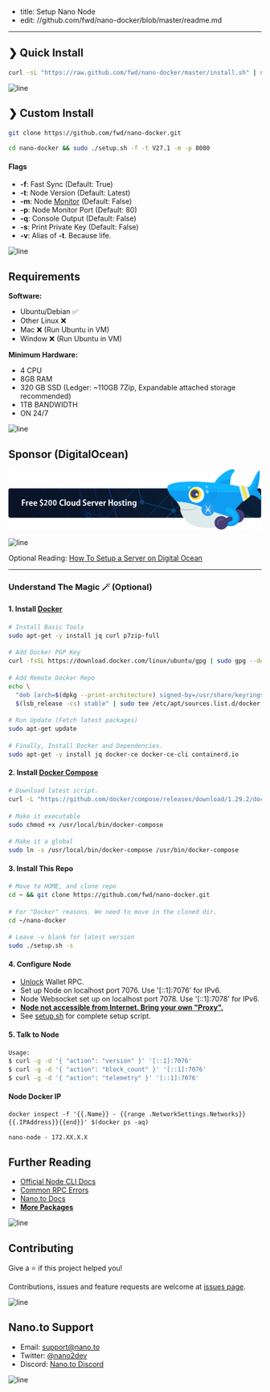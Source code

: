 - title: Setup Nano Node
- edit: //github.com/fwd/nano-docker/blob/master/readme.md
-----
## ❯ Quick Install

```bash
curl -sL "https://raw.github.com/fwd/nano-docker/master/install.sh" | sh
```

![line](https://github.com/nano-currency/nano-node-cli/raw/main/.github/line.png)

## ❯ Custom Install

```bash
git clone https://github.com/fwd/nano-docker.git
```

```bash
cd nano-docker && sudo ./setup.sh -f -t V27.1 -m -p 8080
```

#### Flags
- **-f**: Fast Sync (Default: True)
- **-t**: Node Version (Default: Latest)
- **-m**: Node [Monitor](https://github.com/NanoTools/nanoNodeMonitor) (Default: False)
- **-p**: Node Monitor Port (Default: 80)
- **-q**: Console Output (Default: False)
- **-s**: Print Private Key (Default: False)
- **-v**: Alias of **-t**. Because life.

![line](https://github.com/nano-currency/nano-node-cli/raw/main/.github/line.png)

## Requirements

**Software:**

- Ubuntu/Debian ✅
- Other Linux ❌ 
- Mac ❌ (Run Ubuntu in VM)
- Window ❌ (Run Ubuntu in VM)

**Minimum Hardware:**

- 4 CPU
- 8GB RAM
- 320 GB SSD (Ledger: ~110GB 7Zip, Expandable attached storage recommended)
- 1TB BANDWIDTH
- ON 24/7

![line](https://github.com/nano-currency/nano-node-cli/raw/main/.github/line.png)

## Sponsor (DigitalOcean)

<a align="center" target="_blank" href="https://m.do.co/c/f139acf4ddcb"><img style="object-fit: contain;
    max-width: 100%;" src="https://github.com/fwd/fwd/raw/master/ads/digitalocean_new.png" width="970" /></a>

![line](https://github.com/nano-currency/nano-node-cli/raw/main/.github/line.png)

Optional Reading: [How To Setup a Server on Digital Ocean](https://docs.digitalocean.com/products/droplets/how-to/create/)

---

### Understand The Magic 🪄 (Optional)

#### 1. Install [Docker](https://docs.docker.com/engine/install/ubuntu)

```bash
# Install Basic Tools
sudo apt-get -y install jq curl p7zip-full

# Add Docker PGP Key
curl -fsSL https://download.docker.com/linux/ubuntu/gpg | sudo gpg --dearmor -o /usr/share/keyrings/docker-archive-keyring.gpg

# Add Remote Docker Repo
echo \
  "deb [arch=$(dpkg --print-architecture) signed-by=/usr/share/keyrings/docker-archive-keyring.gpg] https://download.docker.com/linux/ubuntu \
  $(lsb_release -cs) stable" | sudo tee /etc/apt/sources.list.d/docker.list > /dev/null

# Run Update (Fetch latest packages)
sudo apt-get update

# Finally, Install Docker and Dependencies.
sudo apt-get -y install jq docker-ce docker-ce-cli containerd.io
```

#### 2. Install [Docker Compose](https://docs.docker.com/compose/)

```bash
# Download latest script.
curl -L "https://github.com/docker/compose/releases/download/1.29.2/docker-compose-$(uname -s)-$(uname -m)" -o /usr/local/bin/docker-compose

# Make it executable
sudo chmod +x /usr/local/bin/docker-compose

# Make it a global
sudo ln -s /usr/local/bin/docker-compose /usr/bin/docker-compose
```

#### 3. Install This Repo

```bash
# Move to HOME, and clone repo
cd ~ && git clone https://github.com/fwd/nano-docker.git

# For "Docker" reasons. We need to move in the cloned dir.
cd ~/nano-docker

# Leave -v blank for latest version
sudo ./setup.sh -s
```

#### 4. Configure Node

- [Unlock](https://docs.nano.org/running-a-node/wallet-setup/#update-configuration) Wallet RPC.
- Set up Node on localhost port 7076. Use '[::1]:7076' for IPv6.
- Node Websocket set up on localhost port 7078. Use '[::1]:7078' for IPv6.
- <u>**Node **not** accessible from Internet. Bring your own "Proxy".**</u>
- See [setup.sh](/setup.sh) for complete setup script.

#### 5. Talk to Node

```bash
Usage:
$ curl -g -d '{ "action": "version" }' '[::1]:7076'
$ curl -g -d '{ "action": "block_count" }' '[::1]:7076'
$ curl -g -d '{ "action": "telemetry" }' '[::1]:7076'
```

#### Node Docker IP

```
docker inspect -f '{{.Name}} - {{range .NetworkSettings.Networks}}{{.IPAddress}}{{end}}' $(docker ps -aq)
```

```
nano-node - 172.XX.X.X
```

## Further Reading

- [Official Node CLI Docs](https://docs.nano.org/commands/rpc-protocol)
- [Common RPC Errors](https://docs.nano.to/rpc-errors)
- [Nano.to Docs](https://docs.nano.to)
- [**More Packages**](https://github.com/fwd/nano-packages)

![line](https://github.com/nano-currency/nano-node-cli/raw/main/.github/line.png)

## Contributing

Give a ⭐️ if this project helped you!

Contributions, issues and feature requests are welcome at [issues page](https://github.com/fwd/nano-docker/issues).

![line](https://github.com/nano-currency/nano-node-cli/raw/main/.github/line.png)

## Nano.to Support

- Email: support@nano.to
- Twitter: [@nano2dev](https://twitter.com/nano2dev)
- Discord: [Nano.to Discord](https://discord.gg/HgqDCkzP) 

![line](https://github.com/nano-currency/nano-node-cli/raw/main/.github/line.png)